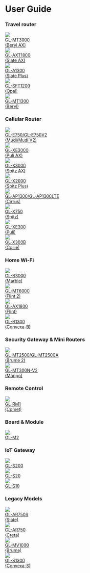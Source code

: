 # User Guide

### Travel router

<div class="gl-product-row">
  <div class="gl-product-row-box">
    <div class="gl-product-card">
      <a href="gl-mt3000/">
        <img src="https://static.gl-inet.com/www/images/products/general/product-list/product-list_mt3000.jpg" >
        <div class="gl-product-model">GL-MT3000</div>
        <div class="gl-product-model">(Beryl AX)</div>
      </a>
    </div>
    <div class="gl-product-card">
      <a href="gl-axt1800/">
        <img src="https://static.gl-inet.com/www/images/products/general/product-list/product-list_axt1800.jpg" >
        <div class="gl-product-model">GL-AXT1800</div>
        <div class="gl-product-model">(Slate AX)</div>
      </a>
    </div>
    <div class="gl-product-card">
      <a href="gl-a1300/">
        <img src="https://static.gl-inet.com/www/images/products/general/product-list/product-list_a1300.jpg" >
        <div class="gl-product-model">GL-A1300</div>
        <div class="gl-product-model">(Slate Plus)</div>
      </a>
    </div>
    <div class="gl-product-card">
      <a href="gl-sft1200/">
        <img src="https://static.gl-inet.com/www/images/products/general/product-list/product-list_sft1200.jpg" >
        <div class="gl-product-model">GL-SFT1200</div>
        <div class="gl-product-model">(Opal)</div>
      </a>
    </div>
    <div class="gl-product-card">
      <a href="gl-mt1300/">
        <img src="https://static.gl-inet.com/www/images/products/general/product-list/product-list_mt1300.jpg" >
        <div class="gl-product-model">GL-MT1300</div>
        <div class="gl-product-model">(Beryl)</div>
      </a>
    </div>
  </div>
</div>

### Cellular Router

<div class="gl-product-row">
  <div class="gl-product-row-box">
      <div class="gl-product-card">
      <a href="gl-e750/">
  	    <img src="https://static.gl-inet.com/www/images/products/general/product-list/product-list_e750.jpg" >
        <div class="gl-product-model">GL-E750/GL-E750V2</div>
        <div class="gl-product-model">(Mudi/Mudi V2)</div>
  	  </a>
  	</div>
    <div class="gl-product-card">
      <a href="gl-xe3000/">
  	    <img src="https://static.gl-inet.com/www/images/products/general/product-list/product-list_xe3000.jpg" >
        <div class="gl-product-model">GL-XE3000</div>
        <div class="gl-product-model">(Puli AX)</div>
  	  </a>
  	</div>
    <div class="gl-product-card">
      <a href="gl-x3000/">
  	    <img src="https://static.gl-inet.com/www/images/products/general/product-list/product-list_x3000.jpg" >
        <div class="gl-product-model">GL-X3000</div>
        <div class="gl-product-model">(Spitz AX)</div>
  	  </a>
  	</div>
    <div class="gl-product-card">
      <a href="gl-x2000/">
  	    <img src="https://static.gl-inet.com/www/images/products/general/product-list/product-list_x2000.jpg" >
        <div class="gl-product-model">GL-X2000</div>
        <div class="gl-product-model">(Spitz Plus)</div>
  	  </a>
  	</div>
    <div class="gl-product-card">
      <a href="gl-ap1300/">
  	    <img src="https://static.gl-inet.com/www/images/products/general/product-list/product-list_ap1300lte.jpg" >
        <div class="gl-product-model-ap1300">GL-AP1300/GL-AP1300LTE</div>
        <div class="gl-product-model">(Cirrus)</div>
  	  </a>
  	</div>
    <div class="gl-product-card">
      <a href="gl-x750/">
  	    <img src="https://static.gl-inet.com/www/images/products/general/product-list/product-list_x750v2.jpg" >
        <div class="gl-product-model">GL-X750</div>
        <div class="gl-product-model">(Spitz)</div>
  	  </a>
  	</div>
    <div class="gl-product-card">
      <a href="gl-xe300/">
  	    <img src="https://static.gl-inet.com/www/images/products/general/product-list/product-list_xe300.jpg" >
        <div class="gl-product-model">GL-XE300</div>
        <div class="gl-product-model">(Puli)</div>
  	  </a>
  	</div>
    <div class="gl-product-card">
      <a href="gl-x300b/">
  	    <img src="https://static.gl-inet.com/www/images/products/general/product-list/product-list_x300b-ble.jpg" >
        <div class="gl-product-model">GL-X300B</div>
        <div class="gl-product-model">(Collie)</div>
  	  </a>
  	</div>
  </div>
</div>

### Home Wi-Fi

<div class="gl-product-row">
  <div class="gl-product-row-box">
      <div class="gl-product-card">
      <a href="gl-b3000/">
  	    <img src="https://static.gl-inet.com/www/images/products/general/product-list/product-list_b3000.jpg" >
        <div class="gl-product-model">GL-B3000</div>
        <div class="gl-product-model">(Marble)</div>
  	  </a>
  	</div>
    <div class="gl-product-card">
      <a href="gl-mt6000/">
  	    <img src="https://static.gl-inet.com/www/images/products/general/product-list/product-list_mt6000.jpg" >
        <div class="gl-product-model">GL-MT6000</div>
        <div class="gl-product-model">(Flint 2)</div>
  	  </a>
  	</div>
    <div class="gl-product-card">
      <a href="gl-ax1800/">
  	    <img src="https://static.gl-inet.com/www/images/products/general/product-list/product-list_ax1800.jpg" >
        <div class="gl-product-model">GL-AX1800</div>
        <div class="gl-product-model">(Flint)</div>
  	  </a>
  	</div>
    <div class="gl-product-card">
      <a href="gl-b1300/">
  	    <img src="https://static.gl-inet.com/www/images/products/general/product-list/product-list_b1300.jpg" >
        <div class="gl-product-model">GL-B1300</div>
        <div class="gl-product-model">(Convexa-B)</div>
  	  </a>
  	</div>
  </div>
</div>

### Security Gateway & Mini Routers

<div class="gl-product-row">
  <div class="gl-product-row-box">
    <div class="gl-product-card">
      <a href="gl-mt2500/">
  	    <img src="https://static.gl-inet.com/www/images/products/general/product-list/product-list_mt2500-series.jpg" >
        <div class="gl-product-model">GL-MT2500/GL-MT2500A</div>
        <div class="gl-product-model">(Brume 2)</div>
  	  </a>
  	</div>
    <div class="gl-product-card">
      <a href="gl-mt300n-v2/">
  	    <img src="https://static.gl-inet.com/www/images/products/general/product-list/product-list_mt300n-v2.jpg" >
        <div class="gl-product-model">GL-MT300N-V2</div>
        <div class="gl-product-model">(Mango)</div>
  	  </a>
  	</div>
  </div>
</div>

### Remote Control

<div class="gl-product-row">
  <div class="gl-product-row-box">
    <div class="gl-product-card">
      <a href="gl-rm1/">
        <img src="https://static.gl-inet.com/www/images/products/general/product-list/product-list_rm1.jpg" >
        <div class="gl-product-model">GL-RM1</div>
        <div class="gl-product-model">(Comet)</div>
      </a>
    </div>
  </div>
</div>

### Board & Module

<div class="gl-product-row">
  <div class="gl-product-row-box">
    <div class="gl-product-card">
      <a href="gl-m2/">
  	    <img src="https://static.gl-inet.com/www/images/products/general/product-list/product-list_m2.jpg" >
        <div class="gl-product-model">GL-M2</div>
  	  </a>
  	</div>
  </div>
</div>

### IoT Gateway

<div class="gl-product-row">
  <div class="gl-product-row-box">
    <div class="gl-product-card">
      <a href="https://docs.gl-inet.com/iot/en/thread_board_router/gl-s200/">
  	    <img src="https://static.gl-inet.com/www/images/products/general/product-list/product-list_s200.jpg" >
        <div class="gl-product-model">GL-S200</div>
        <div class="gl-product-model"></div>
  	  </a>
  	</div>
    <div class="gl-product-card">
      <a href="https://docs.gl-inet.com/iot/en/thread_board_router/gl-s20/">
  	    <img src="https://static.gl-inet.com/www/images/products/general/product-list/product-list_s20.jpg" >
        <div class="gl-product-model">GL-S20</div>
        <div class="gl-product-model"></div>
  	  </a>
  	</div>
    <div class="gl-product-card">
      <a href="https://docs.gl-inet.com/iot/en/ble_proxy/gl-s10/">
  	    <img src="https://static.gl-inet.com/www/images/products/general/product-list/product-list_s10.jpg" >
        <div class="gl-product-model">GL-S10</div>
        <div class="gl-product-model"></div>
  	  </a>
  	</div>
  </div>
</div>

### Legacy Models

<div class="gl-product-row">
  <div class="gl-product-row-box">
    <div class="gl-product-card">
      <a href="gl-ar750s/">
  	    <img src="https://static.gl-inet.com/www/images/products/general/product-list/product-list_ar750s.jpg" >
        <div class="gl-product-model">GL-AR750S</div>
        <div class="gl-product-model">(Slate)</div>
  	  </a>
  	</div>
        <div class="gl-product-card">
      <a href="gl-ar750/">
  	    <img src="https://static.gl-inet.com/www/images/products/general/product-list/product-list_ar750.jpg" >
        <div class="gl-product-model">GL-AR750</div>
        <div class="gl-product-model">(Creta)</div>
  	  </a>
  	</div>
    <div class="gl-product-card">
      <a href="gl-mv1000/">
  	    <img src="https://static.gl-inet.com/www/images/products/general/product-list/product-list_mv1000.jpg" >
        <div class="gl-product-model">GL-MV1000</div>
        <div class="gl-product-model">(Brume)</div>
  	  </a>
  	</div>
    <div class="gl-product-card">
      <a href="gl-s1300/">
  	    <img src="https://static.gl-inet.com/www/images/products/general/product-list/product-list_s1300.jpg" >
        <div class="gl-product-model">GL-S1300</div>
        <div class="gl-product-model">(Convexa-S)</div>
  	  </a>
  	</div>
  </div>
</div>

